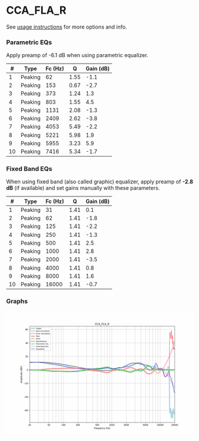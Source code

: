 # CCA_FLA_R
See [usage instructions](https://github.com/jaakkopasanen/AutoEq#usage) for more options and info.

### Parametric EQs
Apply preamp of -6.1 dB when using parametric equalizer.

|   # | Type    |   Fc (Hz) |    Q |   Gain (dB) |
|-----|---------|-----------|------|-------------|
|   1 | Peaking |        62 | 1.55 |        -1.1 |
|   2 | Peaking |       153 | 0.67 |        -2.7 |
|   3 | Peaking |       373 | 1.24 |         1.3 |
|   4 | Peaking |       803 | 1.55 |         4.5 |
|   5 | Peaking |      1131 | 2.08 |        -1.3 |
|   6 | Peaking |      2409 | 2.62 |        -3.8 |
|   7 | Peaking |      4053 | 5.49 |        -2.2 |
|   8 | Peaking |      5221 | 5.98 |         1.9 |
|   9 | Peaking |      5955 | 3.23 |         5.9 |
|  10 | Peaking |      7416 | 5.34 |        -1.7 |

### Fixed Band EQs
When using fixed band (also called graphic) equalizer, apply preamp of **-2.8 dB** (if available) and set gains manually with these parameters.

|   # | Type    |   Fc (Hz) |    Q |   Gain (dB) |
|-----|---------|-----------|------|-------------|
|   1 | Peaking |        31 | 1.41 |         0.1 |
|   2 | Peaking |        62 | 1.41 |        -1.8 |
|   3 | Peaking |       125 | 1.41 |        -2.2 |
|   4 | Peaking |       250 | 1.41 |        -1.3 |
|   5 | Peaking |       500 | 1.41 |         2.5 |
|   6 | Peaking |      1000 | 1.41 |         2.8 |
|   7 | Peaking |      2000 | 1.41 |        -3.5 |
|   8 | Peaking |      4000 | 1.41 |         0.8 |
|   9 | Peaking |      8000 | 1.41 |         1.6 |
|  10 | Peaking |     16000 | 1.41 |        -0.7 |

### Graphs
![](./CCA_FLA_R.png)
